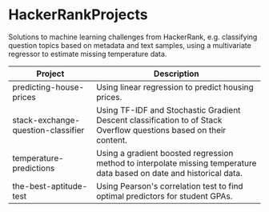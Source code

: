 # HackerRankProjects

Solutions to machine learning challenges from HackerRank, e.g. classifying question topics based on metadata and text samples, using a multivariate regressor to estimate missing temperature data.

| Project | Description |
| --------|-------------|
| predicting-house-prices | Using linear regression to predict housing prices. |
| stack-exchange-question-classifier | Using TF-IDF and Stochastic Gradient Descent classification to of Stack Overflow questions based on their content. |
| temperature-predictions | Using a gradient boosted regression method to interpolate missing temperature data based on date and historical data. | 
| the-best-aptitude-test | Using Pearson's correlation test to find optimal predictors for student GPAs. |